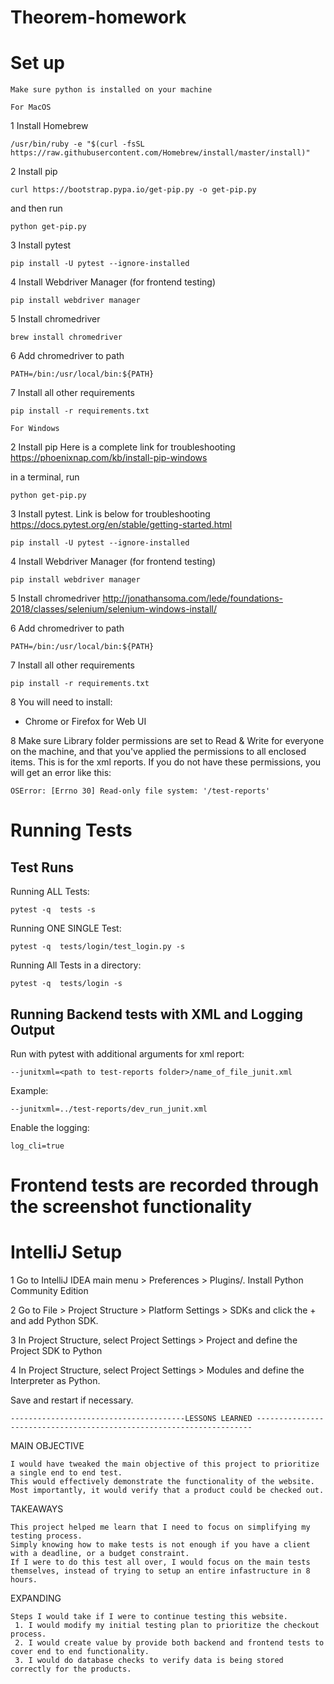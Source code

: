 # Theorem-homework
Set up
===
```
Make sure python is installed on your machine 
```
```
For MacOS

```
1 Install Homebrew
```
/usr/bin/ruby -e "$(curl -fsSL https://raw.githubusercontent.com/Homebrew/install/master/install)"
```

2 Install pip
```
curl https://bootstrap.pypa.io/get-pip.py -o get-pip.py
```
and then run
```
python get-pip.py
```

3 Install pytest
```
pip install -U pytest --ignore-installed
```
4 Install Webdriver Manager (for frontend testing)
```
pip install webdriver manager
```
5 Install chromedriver
```
brew install chromedriver
```
6 Add chromedriver to path 
```aidl
PATH=/bin:/usr/local/bin:${PATH}
```
7 Install all other requirements
```
pip install -r requirements.txt
```

```
For Windows

```

2 Install pip
Here is a complete link for troubleshooting https://phoenixnap.com/kb/install-pip-windows

in a terminal, run
```
python get-pip.py
```
3 Install pytest. 
Link is below for troubleshooting https://docs.pytest.org/en/stable/getting-started.html
```
pip install -U pytest --ignore-installed
```
4 Install Webdriver Manager (for frontend testing)
```
pip install webdriver manager
```
5 Install chromedriver
http://jonathansoma.com/lede/foundations-2018/classes/selenium/selenium-windows-install/

6 Add chromedriver to path
```aidl
PATH=/bin:/usr/local/bin:${PATH}
```
7 Install all other requirements
```
pip install -r requirements.txt
```

8 You will need to install:
* Chrome or Firefox for Web UI

8 Make sure Library folder permissions are set to Read & Write for everyone on the machine, and that you've applied the permissions to all enclosed items.
This is for the xml reports. If you do not have these permissions, you will get an error like this:
```
OSError: [Errno 30] Read-only file system: '/test-reports'
```
Running Tests
===
Test Runs
---
Running ALL Tests:
```
pytest -q  tests -s
```
Running ONE SINGLE Test:
```
pytest -q  tests/login/test_login.py -s
```
Running All Tests in a directory:
```
pytest -q  tests/login -s
```

Running Backend tests with XML and Logging Output
---
Run with pytest with additional arguments for xml report:

```
--junitxml=<path to test-reports folder>/name_of_file_junit.xml
```
Example:

```
--junitxml=../test-reports/dev_run_junit.xml
```

Enable the logging:

```
log_cli=true
```
Frontend tests are recorded through the screenshot functionality
===

IntelliJ Setup
===
1 Go to IntelliJ IDEA main menu > Preferences > Plugins/. Install Python Community Edition

2 Go to File > Project Structure > Platform Settings > SDKs and click the + and add Python SDK. 

3 In Project Structure, select Project Settings > Project and define the Project SDK to Python

4 In Project Structure, select Project Settings > Modules and define the Interpreter as Python.

Save and restart if necessary.


```
---------------------------------------LESSONS LEARNED ---------------------------------------------------------------------
```
MAIN OBJECTIVE 
```
I would have tweaked the main objective of this project to prioritize a single end to end test.
This would effectively demonstrate the functionality of the website. Most importantly, it would verify that a product could be checked out. 
```

TAKEAWAYS
```
This project helped me learn that I need to focus on simplifying my testing process. 
Simply knowing how to make tests is not enough if you have a client with a deadline, or a budget constraint. 
If I were to do this test all over, I would focus on the main tests themselves, instead of trying to setup an entire infastructure in 8 hours. 

```
EXPANDING 

```
Steps I would take if I were to continue testing this website.
 1. I would modify my initial testing plan to prioritize the checkout process.
 2. I would create value by provide both backend and frontend tests to cover end to end functionality. 
 3. I would do database checks to verify data is being stored correctly for the products. 
```
